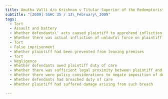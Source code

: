 ```yaml
---
title: Amutha Valli d/o Krishnan v Titular Superior of the Redemptorist Fathers in Singapore and 
subtitle: "[2009] SGHC 35 / 13\_February\_2009"
tags:
  - Tort
  - Assault and battery
  - Whether defendants\' acts caused plaintiff to apprehend infliction of immediate, unlawful, force on her
  - Whether there was actual infliction of unlawful force on plaintiff
  - Tort
  - False imprisonment
  - Whether plaintiff had been prevented from leaving premises
  - Tort
  - Negligence
  - Whether defendants owed plaintiff duty of care
  - Whether there was sufficient legal proximity between plaintiff and defendants for duty of care to arise
  - Whether there were policy considerations to negate imposition of duty of care
  - Whether defendants had breached duty of care
  - Whether plaintiff had suffered damage arising from such breach

---
```


